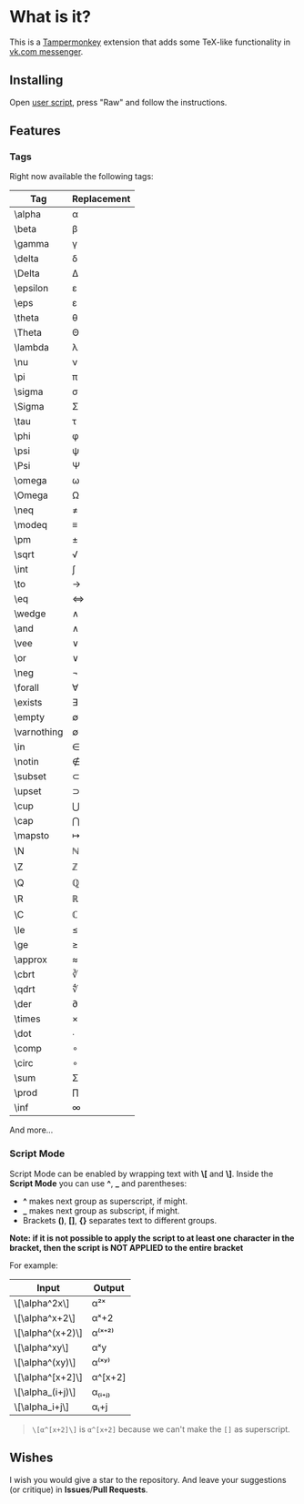 # What is it?

This is a [Tampermonkey](https://chromewebstore.google.com/detail/tampermonkey/dhdgffkkebhmkfjojejmpbldmpobfkfo)
extension
that adds some TeX-like functionality in [vk.com messenger](https://vk.com/im).

## Installing

Open [user script](mathex.user.js), press "Raw" and follow the instructions.

## Features

### Tags

Right now available the following tags:

| Tag         | Replacement |
|-------------|-------------|
| \alpha      | α           |
| \beta       | β           |
| \gamma      | γ           |
| \delta      | δ           |
| \Delta      | Δ           |
| \epsilon    | ε           |
| \eps        | ε           |
| \theta      | θ           |
| \Theta      | Θ           |
| \lambda     | λ           |
| \nu         | ν           |
| \pi         | π           |
| \sigma      | σ           |
| \Sigma      | Σ           |
| \tau        | τ           |
| \phi        | φ           |
| \psi        | ψ           |
| \Psi        | Ψ           |
| \omega      | ω           |
| \Omega      | Ω           |
| \neq        | ≠           |
| \modeq      | ≡           |
| \pm         | ±           |
| \sqrt       | √           |
| \int        | ∫           |
| \to         | →           |
| \eq         | ⇔           |
| \wedge      | ∧           |
| \and        | ∧           |
| \vee        | ∨           |
| \or         | ∨           |
| \neg        | ¬           |
| \forall     | ∀           |
| \exists     | ∃           |
| \empty      | ∅           |
| \varnothing | ∅           |
| \in         | ∈           |
| \notin      | ∉           |
| \subset     | ⊂           |
| \upset      | ⊃           |
| \cup        | ⋃           |
| \cap        | ⋂           |
| \mapsto     | ↦           |
| \N          | ℕ           |
| \Z          | ℤ           |
| \Q          | ℚ           |
| \R          | ℝ           |
| \C          | ℂ           |
| \le         | ≤           |
| \ge         | ≥           |
| \approx     | ≈           |
| \cbrt       | ∛           |
| \qdrt       | ∜           |
| \der        | ∂           |
| \times      | ×           |
| \dot        | ∙           |
| \comp       | ∘           |
| \circ       | ∘           |
| \sum        | Σ           |
| \prod       | ∏           |
| \inf        | ∞           |

And more...

### Script Mode

Script Mode can be enabled by wrapping text with __\\\[__ and __\\\]__.
Inside the __Script Mode__ you can use **^**, **_** and parentheses:

* **^** makes next group as superscript, if might.
* **_** makes next group as subscript, if might.
* Brackets **()**, **[]**, **{}** separates text to different groups.

__Note: if it is not possible to apply the script to at least one character in the bracket, 
then the script is NOT APPLIED to the entire bracket__

For example:

| Input                | Output   |
|----------------------|----------|
| \\\[\alpha^2x\\]     | α²ˣ      |
| \\\[\alpha^x+2\\]    | αˣ+2     |
| \\\[\alpha^(x+2)\\]  | α⁽ˣ⁺²⁾   |
| \\\[\alpha^xy\\]     | αˣy      |
| \\\[\alpha^(xy)\\]   | α⁽ˣʸ⁾    |
| \\\[\alpha^\[x+2]\\] | α^\[x+2] |
| \\\[\alpha_(i+j)\\]  | α₍ᵢ₊ⱼ₎    |
| \\\[\alpha_i+j\\]    | αᵢ+j    |

> `\[α^[x+2]\]` is `α^[x+2]` because we can't make the `[]` as superscript.

## Wishes

I wish you would give a star to the repository.
And leave your suggestions (or critique) in __Issues__/__Pull Requests__.